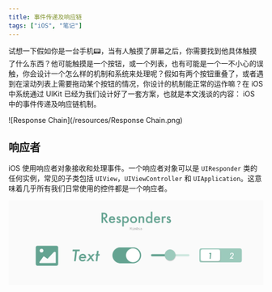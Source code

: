 ```yaml
---
title: 事件传递及响应链
tags: ["iOS", "笔记"]
---
```


试想一下假如你是一台手机📟，当有人触摸了屏幕之后，你需要找到他具体触摸了什么东西？他可能触摸是一个按钮，或一个列表，也有可能是一个一不小心的误触，你会设计一个怎么样的机制和系统来处理呢？假如有两个按钮重叠了，或者遇到在滚动列表上需要拖动某个按钮的情况，你设计的机制能正常的运作嘛？在 iOS 中系统通过 UIKit 已经为我们设计好了一套方案，也就是本文浅谈的内容： iOS 中的事件传递及响应链机制。

![Response Chain](/resources/Response Chain.png)

<!--more-->

## 响应者

iOS 使用响应者对象接收和处理事件。一个响应者对象可以是 `UIResponder` 类的任何实例，常见的子类包括 `UIView`，`UIViewController` 和 `UIApplication`。这意味着几乎所有我们日常使用的控件都是一个响应者。

![Responders](/resources/Responders.png)